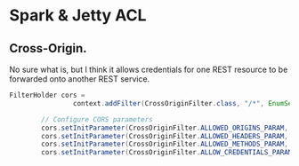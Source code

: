 # Spark & Jetty ACL

## Cross-Origin. 
No sure what is, but I think it allows credentials for one REST resource to be forwarded onto another REST service.

```java
FilterHolder cors =
                context.addFilter(CrossOriginFilter.class, "/*", EnumSet.allOf(DispatcherType.class));

        // Configure CORS parameters
        cors.setInitParameter(CrossOriginFilter.ALLOWED_ORIGINS_PARAM, "*");
        cors.setInitParameter(CrossOriginFilter.ALLOWED_HEADERS_PARAM, "X-Requested-With,Content-Type,Accept,Origin,Authorization");
        cors.setInitParameter(CrossOriginFilter.ALLOWED_METHODS_PARAM, "OPTIONS,GET,PUT,POST,DELETE,HEAD");
        cors.setInitParameter(CrossOriginFilter.ALLOW_CREDENTIALS_PARAM, "true");
```

